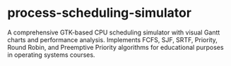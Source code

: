 # process-scheduling-simulator
A comprehensive GTK-based CPU scheduling simulator with visual Gantt charts and performance analysis. Implements FCFS, SJF, SRTF, Priority, Round Robin, and Preemptive Priority algorithms for educational purposes in operating systems courses.
